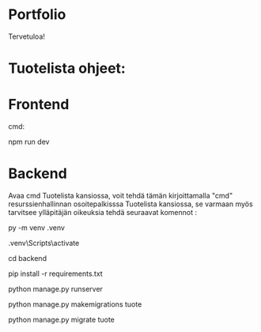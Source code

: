 # Portfolio

Tervetuloa!

# Tuotelista ohjeet:

# Frontend

cmd:

npm run dev


# Backend

Avaa cmd Tuotelista kansiossa, voit tehdä tämän kirjoittamalla "cmd" resurssienhallinnan osoitepalkisssa Tuotelista kansiossa, se varmaan myös tarvitsee ylläpitäjän oikeuksia tehdä seuraavat komennot : 

py -m venv .venv

.venv\Scripts\activate

cd backend

pip install -r requirements.txt

python manage.py runserver

python manage.py makemigrations tuote

python manage.py migrate tuote
